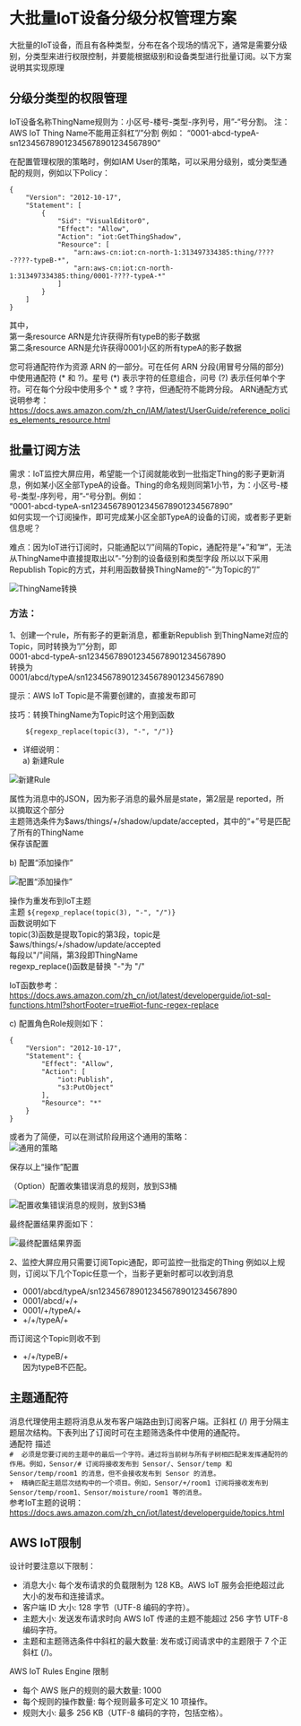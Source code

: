 # 大批量IoT设备分级分权管理方案

大批量的IoT设备，而且有各种类型，分布在各个现场的情况下，通常是需要分级别，分类型来进行权限控制，并要能根据级别和设备类型进行批量订阅。以下方案说明其实现原理

## 分级分类型的权限管理
IoT设备名称ThingName规则为：小区号-楼号-类型-序列号，用”-“号分割。
注：AWS IoT Thing Name不能用正斜杠”/”分割
例如：
“0001-abcd-typeA-sn123456789012345678901234567890”

在配置管理权限的策略时，例如IAM User的策略，可以采用分级别，或分类型通配的规则，例如以下Policy：
  
    {
        "Version": "2012-10-17",
        "Statement": [
            {
                "Sid": "VisualEditor0",
                "Effect": "Allow",
                "Action": "iot:GetThingShadow",
                "Resource": [
                    "arn:aws-cn:iot:cn-north-1:313497334385:thing/????-????-typeB-*",
                    "arn:aws-cn:iot:cn-north-1:313497334385:thing/0001-????-typeA-*"
                ]
            }
        ]
    }

其中，  
第一条resource ARN是允许获得所有typeB的影子数据  
第二条resource ARN是允许获得0001小区的所有typeA的影子数据  

您可将通配符作为资源 ARN 的一部分。可在任何 ARN 分段(用冒号分隔的部分) 中使用通配符 (* 和 ?)。星号 (*) 表示字符的任意组合，问号 (?) 表示任何单个字符。可在每个分段中使用多个 * 或 ? 字符，但通配符不能跨分段。
ARN通配方式说明参考：  
https://docs.aws.amazon.com/zh_cn/IAM/latest/UserGuide/reference_policies_elements_resource.html  

## 批量订阅方法

需求：IoT监控大屏应用，希望能一个订阅就能收到一批指定Thing的影子更新消息，例如某小区全部TypeA的设备。Thing的命名规则同第1小节，为：小区号-楼号-类型-序列号，用”-“号分割。例如：  
“0001-abcd-typeA-sn123456789012345678901234567890”  
如何实现一个订阅操作，即可完成某小区全部TypeA的设备的订阅，或者影子更新信息呢？  
  
难点：因为IoT进行订阅时，只能通配以”/”间隔的Topic，通配符是”+”和”#”，无法从ThingName中直接提取出以”-”分割的设备级别和类型字段
所以以下采用Republish Topic的方式，并利用函数替换ThingName的”-”为Topic的”/”

![ThingName转换](./Picture1.png)

### 方法：  
1、创建一个rule，所有影子的更新消息，都重新Republish 到ThingName对应的Topic，同时转换为”/”分割，即  
0001-abcd-typeA-sn123456789012345678901234567890  
转换为  
0001/abcd/typeA/sn123456789012345678901234567890  

提示：AWS IoT Topic是不需要创建的，直接发布即可  

技巧：转换ThingName为Topic时这个用到函数  
  
        ${regexp_replace(topic(3), "-", "/")}

* 详细说明：  
a) 新建Rule  

![新建Rule ](./Picture2.png)

属性为消息中的JSON，因为影子消息的最外层是state，第2层是  reported，所以摘取这个部分  
主题筛选条件为$aws/things/+/shadow/update/accepted，其中的“+”号是匹配了所有的ThingName  
保存该配置  

b) 配置“添加操作”

![配置“添加操作”](./Picture3.png)

操作为重发布到IoT主题  
主题 `${regexp_replace(topic(3), "-", "/")} `   
函数说明如下  
topic(3)函数是提取Topic的第3段，topic是
$aws/things/+/shadow/update/accepted  
每段以"/"间隔，第3段即ThingName  
regexp_replace()函数是替换 "-"为 "/"  

IoT函数参考：
https://docs.aws.amazon.com/zh_cn/iot/latest/developerguide/iot-sql-functions.html?shortFooter=true#iot-func-regex-replace

c) 配置角色Role规则如下：
  
    {
        "Version": "2012-10-17",
        "Statement": {
            "Effect": "Allow",
            "Action": [
                "iot:Publish",
                "s3:PutObject"
            ],
            "Resource": "*"
        }
    }
或者为了简便，可以在测试阶段用这个通用的策略：  
![通用的策略](./Picture4.png)
  
保存以上“操作”配置  
  
（Option）配置收集错误消息的规则，放到S3桶

![配置收集错误消息的规则，放到S3桶](./Picture5.png)

最终配置结果界面如下：  


![最终配置结果界面](./Picture6.png)

  
2、监控大屏应用只需要订阅Topic通配，即可监控一批指定的Thing
例如以上规则，订阅以下几个Topic任意一个，当影子更新时都可以收到消息   

*	0001/abcd/typeA/sn123456789012345678901234567890
*	0001/abcd/+/+
*	0001/+/typeA/+
*	+/+/typeA/+
  
而订阅这个Topic则收不到
*	+/+/typeB/+  
因为typeB不匹配。


## 主题通配符
消息代理使用主题将消息从发布客户端路由到订阅客户端。正斜杠 (/) 用于分隔主题层次结构。下表列出了订阅时可在主题筛选条件中使用的通配符。  
通配符	描述  
`#	必须是您要订阅的主题中的最后一个字符。通过将当前树与所有子树相匹配来发挥通配符的作用。例如，Sensor/# 订阅将接收发布到 Sensor/、Sensor/temp 和 Sensor/temp/room1 的消息，但不会接收发布到 Sensor 的消息。`  
`+	精确匹配主题层次结构中的一个项目。例如，Sensor/+/room1 订阅将接收发布到 Sensor/temp/room1、Sensor/moisture/room1 等的消息。`  
参考IoT主题的说明：
https://docs.aws.amazon.com/zh_cn/iot/latest/developerguide/topics.html

## AWS IoT限制
设计时要注意以下限制：  
* 消息大小: 每个发布请求的负载限制为 128 KB。AWS IoT 服务会拒绝超过此大小的发布和连接请求。  
* 客户端 ID 大小:	128 字节（UTF-8 编码的字符）。  
* 主题大小: 发送发布请求时向 AWS IoT 传递的主题不能超过 256 字节 UTF-8 编码字符。  
* 主题和主题筛选条件中斜杠的最大数量: 发布或订阅请求中的主题限于 7 个正斜杠 (/)。  

AWS IoT Rules Engine 限制  
* 每个 AWS 账户的规则的最大数量:	1000
* 每个规则的操作数量:	每个规则最多可定义 10 项操作。
* 规则大小:	最多 256 KB（UTF-8 编码的字符，包括空格）。

